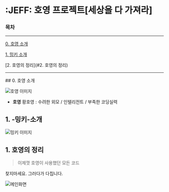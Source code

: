 # :JEFF: 호영 프로젝트[세상을 다 가져라]

### 목차

<hr>

[0. 호영 소개](#0.-호영-소개)

[1. 밍키 소개](#1.-밍키-소개)

[2. 호영의 정리](#2. 호영의 정리)

<hr>
## 0. 호영 소개

![호영 이미지](/images/all1.jpg)

* **호영** 황호영 : 수려한 외모 / 인텔리전트 / 부족한 코딩실력

## 1. -밍키-소개

![밍키 이미지](/images/all2.png)
## 1. 호영의 정리

> 이제껏 호영이 사용했던 모든 코드

찾지마세요. 그러다가 다칩니다.

![메인화면](/images/all3.png)

